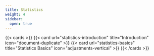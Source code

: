 ```yaml
---
title: Statistics
weight: 4
sidebar:
  open: true
---
```


{{< cards >}}
  {{< card url="statistics-introduction" title="Introduction" icon="document-duplicate" >}}
  {{< card url="statistics-basics" title="Statistics Basics" icon="adjustments-vertical" >}}
{{< /cards >}}